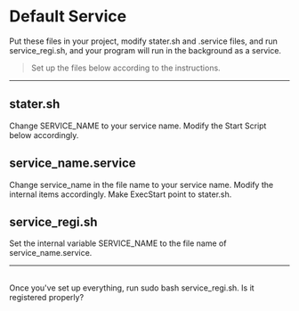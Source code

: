 # Default Service
Put these files in your project, modify stater.sh and .service files, and run service_regi.sh, and your program will run in the background as a service.
> Set up the files below according to the instructions.
<hr>

## stater.sh
Change SERVICE_NAME to your service name. Modify the Start Script below accordingly.

## service_name.service
Change service_name in the file name to your service name. Modify the internal items accordingly. Make ExecStart point to stater.sh.

## service_regi.sh
Set the internal variable SERVICE_NAME to the file name of service_name.service.

<hr>
<br>
Once you've set up everything, run sudo bash service_regi.sh. Is it registered properly?